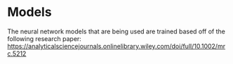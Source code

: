 # Models
The neural network models that are being used are trained based off of the following research paper: https://analyticalsciencejournals.onlinelibrary.wiley.com/doi/full/10.1002/mrc.5212
